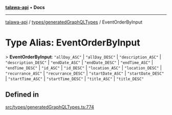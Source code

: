 [**talawa-api**](../../../README.md) • **Docs**

***

[talawa-api](../../../modules.md) / [types/generatedGraphQLTypes](../README.md) / EventOrderByInput

# Type Alias: EventOrderByInput

\> **EventOrderByInput**: `"allDay_ASC"` \| `"allDay_DESC"` \| `"description_ASC"` \| `"description_DESC"` \| `"endDate_ASC"` \| `"endDate_DESC"` \| `"endTime_ASC"` \| `"endTime_DESC"` \| `"id_ASC"` \| `"id_DESC"` \| `"location_ASC"` \| `"location_DESC"` \| `"recurrance_ASC"` \| `"recurrance_DESC"` \| `"startDate_ASC"` \| `"startDate_DESC"` \| `"startTime_ASC"` \| `"startTime_DESC"` \| `"title_ASC"` \| `"title_DESC"`

## Defined in

[src/types/generatedGraphQLTypes.ts:774](https://github.com/PalisadoesFoundation/talawa-api/blob/d0c167bb942c4778fba221c2cdd27665fc7dbf61/src/types/generatedGraphQLTypes.ts#L774)

